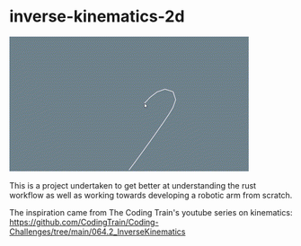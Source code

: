 # inverse-kinematics-2d

![A GIF of the application running](/assets/gifs/demo.gif)

This is a project undertaken to get better at understanding the rust workflow as well as working towards developing a robotic arm from scratch.

The inspiration came from The Coding Train's youtube series on kinematics:
https://github.com/CodingTrain/Coding-Challenges/tree/main/064.2_InverseKinematics
